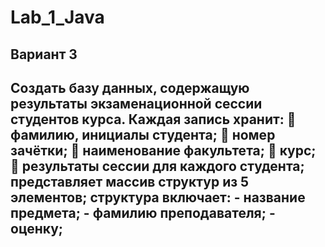 # Lab_1_Java
<h2>Вариант 3<h2>
<p>Создать базу данных, содержащую результаты экзаменационной сессии студентов курса. Каждая запись хранит:
	фамилию, инициалы студента;
	номер зачётки;
	наименование факультета;
	курс;
	результаты сессии для каждого студента; представляет массив структур из 5 элементов; структура включает:
              - название предмета;
              - фамилию преподавателя;
              - оценку;
<p>
